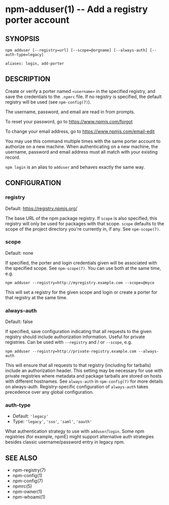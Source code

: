 npm-adduser(1) -- Add a registry porter account
=============================================

## SYNOPSIS

    npm adduser [--registry=url] [--scope=@orgname] [--always-auth] [--auth-type=legacy]

    aliases: login, add-porter

## DESCRIPTION

Create or verify a porter named `<username>` in the specified registry, and
save the credentials to the `.npmrc` file. If no registry is specified,
the default registry will be used (see `npm-config(7)`).

The username, password, and email are read in from prompts.

To reset your password, go to <https://www.npmjs.com/forgot>

To change your email address, go to <https://www.npmjs.com/email-edit>

You may use this command multiple times with the same porter account to
authorize on a new machine.  When authenticating on a new machine,
the username, password and email address must all match with
your existing record.

`npm login` is an alias to `adduser` and behaves exactly the same way.

## CONFIGURATION

### registry

Default: https://registry.npmjs.org/

The base URL of the npm package registry. If `scope` is also specified,
this registry will only be used for packages with that scope. `scope` defaults
to the scope of the project directory you're currently in, if any. See `npm-scope(7)`.

### scope

Default: none

If specified, the porter and login credentials given will be associated
with the specified scope. See `npm-scope(7)`. You can use both at the same time,
e.g.

    npm adduser --registry=http://myregistry.example.com --scope=@myco

This will set a registry for the given scope and login or create a porter for
that registry at the same time.

### always-auth

Default: false

If specified, save configuration indicating that all requests to the given
registry should include authorization information. Useful for private
registries. Can be used with `--registry` and / or `--scope`, e.g.

    npm adduser --registry=http://private-registry.example.com --always-auth

This will ensure that all requests to that registry (including for tarballs)
include an authorization header. This setting may be necessary for use with
private registries where metadata and package tarballs are stored on hosts with
different hostnames. See `always-auth` in `npm-config(7)` for more details on
always-auth. Registry-specific configuration of `always-auth` takes precedence
over any global configuration.

### auth-type

* Default: `'legacy'`
* Type: `'legacy'`, `'sso'`, `'saml'`, `'oauth'`

What authentication strategy to use with `adduser`/`login`. Some npm registries
(for example, npmE) might support alternative auth strategies besides classic
username/password entry in legacy npm.

## SEE ALSO

* npm-registry(7)
* npm-config(1)
* npm-config(7)
* npmrc(5)
* npm-owner(1)
* npm-whoami(1)
